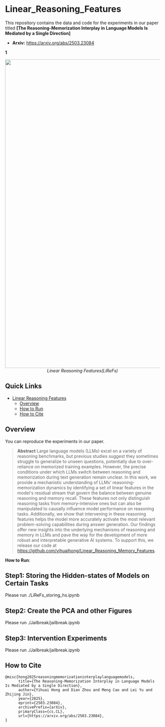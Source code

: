 # Linear_Reasoning_Features


This repository contains the data and code for the experiments in our paper titled **[The Reasoning-Memorization Interplay in Language Models Is Mediated by a Single Direction]**

* **Arxiv:** https://arxiv.org/abs/2503.23084


**1**
<p align="center">
  <img src="https://github.com/yihuaihong/ConceptVectors.github.io/blob/main/static/images/interp_reasoning.jpg" width="1000"></a>
  <br />
  <em>Linear Reasoning Features(LiReFs)</em>
</p>


## Quick Links
- [Linear Reasoning Features](#lirefs)
  - [Overview](#overview)
  - [How to Run](#how-to-run)
  - [How to Cite](#how-to-cite)

## Overview
You can reproduce the experiments in our paper.

> **Abstract**
> Large language models (LLMs) excel on a variety of reasoning benchmarks, but previous studies suggest they sometimes struggle to generalize to unseen questions, potentially due to over-reliance on memorized training examples. However, the precise conditions under which LLMs switch between reasoning and memorization during text generation remain unclear. In this work, we provide a mechanistic understanding of LLMs' reasoning-memorization dynamics by identifying a set of linear features in the model's residual stream that govern the balance between genuine reasoning and memory recall. These features not only distinguish reasoning tasks from memory-intensive ones but can also be manipulated to causally influence model performance on reasoning tasks. Additionally, we show that intervening in these reasoning features helps the model more accurately activate the most relevant problem-solving capabilities during answer generation. Our findings offer new insights into the underlying mechanisms of reasoning and memory in LLMs and pave the way for the development of more robust and interpretable generative AI systems. To support this, we release our code at https://github.com/yihuaihong/Linear_Reasoning_Memory_Features.


**How to Run**:

## Step1: Storing the Hidden-states of Models on Certain Tasks
Please run ./LiReFs_storing_hs.ipynb

## Step2: Create the PCA and other Figures
Please run ./Jailbreak/jailbreak.ipynb

## Step3: Intervention Experiments
Please run ./Jailbreak/jailbreak.ipynb


## How to Cite
```
@misc{hong2025reasoningmemorizationinterplaylanguagemodels,
      title={The Reasoning-Memorization Interplay in Language Models Is Mediated by a Single Direction}, 
      author={Yihuai Hong and Dian Zhou and Meng Cao and Lei Yu and Zhijing Jin},
      year={2025},
      eprint={2503.23084},
      archivePrefix={arXiv},
      primaryClass={cs.CL},
      url={https://arxiv.org/abs/2503.23084}, 
}
```


